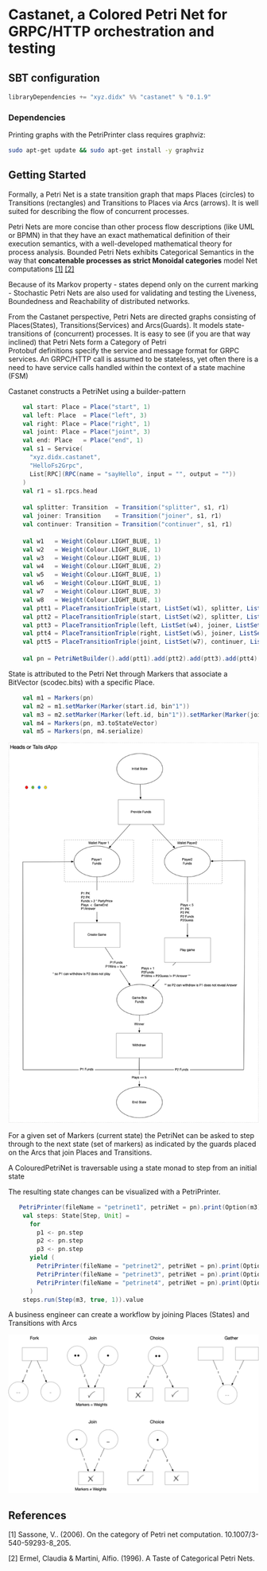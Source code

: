 # Castanet, a Colored Petri Net for GRPC/HTTP orchestration and testing

## SBT configuration

```sbt
libraryDependencies += "xyz.didx" %% "castanet" % "0.1.9"
```

### Dependencies

Printing graphs with the PetriPrinter class requires graphviz:

```sh
sudo apt-get update && sudo apt-get install -y graphviz
```

## Getting Started

Formally, a Petri Net is a state transition graph that maps Places (circles) to Transitions (rectangles) and Transitions to Places via Arcs (arrows).
It is well suited for describing the flow of concurrent processes.

Petri Nets are more concise than other process flow descriptions (like UML or BPMN) in that they have an exact mathematical definition of their execution semantics, with a well-developed mathematical theory for process analysis. Bounded Petri Nets exhibits Categorical Semantics in the way that **concatenable processes as strict Monoidal categories** model Net computations [[1]](#1) [[2]](#2)

Because of its Markov property - states depend only on the current marking -  Stochastic Petri Nets are also used for validating and testing the Liveness, Boundedness and Reachability of distributed networks.

From the Castanet perspective, Petri Nets are directed graphs consisting of Places(States), Transitions(Services) and Arcs(Guards). It models state-transitions of (concurrent) processes.
It is easy to see (if you are that way inclined) that Petri Nets form a Category of Petri  
Protobuf definitions specify the service and message format for GRPC services.
An GRPC/HTTP call is assumed to be stateless, yet often there is a need to have service calls handled within the context of a state machine (FSM)

Castanet constructs a PetriNet using a builder-pattern

```scala
    val start: Place = Place("start", 1)
    val left: Place  = Place("left", 3)
    val right: Place = Place("right", 1)
    val joint: Place = Place("joint", 3)
    val end: Place   = Place("end", 1)
    val s1 = Service(
      "xyz.didx.castanet",
      "HelloFs2Grpc",
      List[RPC](RPC(name = "sayHello", input = "", output = ""))
    )
    val r1 = s1.rpcs.head

    val splitter: Transition  = Transition("splitter", s1, r1)
    val joiner: Transition    = Transition("joiner", s1, r1)
    val continuer: Transition = Transition("continuer", s1, r1)

    val w1   = Weight(Colour.LIGHT_BLUE, 1)
    val w2   = Weight(Colour.LIGHT_BLUE, 1)
    val w3   = Weight(Colour.LIGHT_BLUE, 1)
    val w4   = Weight(Colour.LIGHT_BLUE, 2)
    val w5   = Weight(Colour.LIGHT_BLUE, 1)
    val w6   = Weight(Colour.LIGHT_BLUE, 1)
    val w7   = Weight(Colour.LIGHT_BLUE, 3)
    val w8   = Weight(Colour.LIGHT_BLUE, 1)
    val ptt1 = PlaceTransitionTriple(start, ListSet(w1), splitter, ListSet(w2), left)
    val ptt2 = PlaceTransitionTriple(start, ListSet(w2), splitter, ListSet(w3), right)
    val ptt3 = PlaceTransitionTriple(left, ListSet(w4), joiner, ListSet(w6), joint)
    val ptt4 = PlaceTransitionTriple(right, ListSet(w5), joiner, ListSet(w6), joint)
    val ptt5 = PlaceTransitionTriple(joint, ListSet(w7), continuer, ListSet(w8), end)

    val pn = PetriNetBuilder().add(ptt1).add(ptt2).add(ptt3).add(ptt4).add(ptt5).build()
```

State is attributed to the Petri Net through Markers that associate a BitVector (scodec.bits) with a specific Place.

```scala
    val m1 = Markers(pn)
    val m2 = m1.setMarker(Marker(start.id, bin"1"))
    val m3 = m2.setMarker(Marker(left.id, bin"1")).setMarker(Marker(joint.id, bin"11"))
    val m4 = Markers(pn, m3.toStateVector)
    val m5 = Markers(pn, m4.serialize)  
```

![alt text](docs/Heads-Tails-Net.png "Head Tails")

For a given set of Markers (current state) the PetriNet can be asked to step through to the next state (set of markers) as indicated by the guards placed on the Arcs that join Places and Transitions.

A ColouredPetriNet is traversable using a state monad to step from an initial state

The resulting state changes can be visualized with a PetriPrinter.

```scala
   PetriPrinter(fileName = "petrinet1", petriNet = pn).print(Option(m3))
    val steps: State[Step, Unit] =
      for
        p1 <- pn.step
        p2 <- pn.step
        p3 <- pn.step
      yield (
        PetriPrinter(fileName = "petrinet2", petriNet = pn).print(Option(p1)),
        PetriPrinter(fileName = "petrinet3", petriNet = pn).print(Option(p2)),
        PetriPrinter(fileName = "petrinet4", petriNet = pn).print(Option(p3))
      )
    steps.run(Step(m3, true, 1)).value
```

A business engineer can create a workflow by joining Places (States) and Transitions with Arcs

![alt text](docs/place_transitions.png "Arcs")

## References

<a id="1">[1]</a>
Sassone, V.. (2006). On the category of Petri net computation. 10.1007/3-540-59293-8_205.

<a id="2">[2]</a>
Ermel, Claudia & Martini, Alfio. (1996). A Taste of Categorical Petri Nets.
